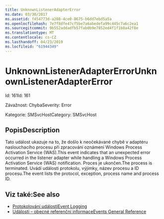 ```yaml
---
title: UnknownListenerAdapterError
ms.date: 03/30/2017
ms.assetid: f454773d-a208-4ce0-8675-b6dd7ebd5a5a
ms.openlocfilehash: 7e7f8dfe47cf5be7a6abedefa99c445c7a6c2ea1
ms.sourcegitcommit: 9b552addadfb57fab0b9e7852ed4f1f1b8a42f8e
ms.translationtype: MT
ms.contentlocale: cs-CZ
ms.lasthandoff: 04/23/2019
ms.locfileid: "61944349"
---
```

# <a name="unknownlisteneradaptererror"></a><span data-ttu-id="24899-102">UnknownListenerAdapterError</span><span class="sxs-lookup"><span data-stu-id="24899-102">UnknownListenerAdapterError</span></span>
<span data-ttu-id="24899-103">Id: 161</span><span class="sxs-lookup"><span data-stu-id="24899-103">Id: 161</span></span>  
  
 <span data-ttu-id="24899-104">Závažnost: Chyba</span><span class="sxs-lookup"><span data-stu-id="24899-104">Severity: Error</span></span>  
  
 <span data-ttu-id="24899-105">Kategorie: SMSvcHost</span><span class="sxs-lookup"><span data-stu-id="24899-105">Category: SMSvcHost</span></span>  
  
## <a name="description"></a><span data-ttu-id="24899-106">Popis</span><span class="sxs-lookup"><span data-stu-id="24899-106">Description</span></span>  
 <span data-ttu-id="24899-107">Tato událost ukazuje na to, že došlo k neočekávané chybě v adaptéru naslouchacího procesu při zpracování oznámení Windows Process Activation Service (WAS).</span><span class="sxs-lookup"><span data-stu-id="24899-107">This event indicates that an unexpected error occurred in the listener adapter while handling a Windows Process Activation Service (WAS) notification.</span></span> <span data-ttu-id="24899-108">Proces je ukončen.</span><span class="sxs-lookup"><span data-stu-id="24899-108">The process is terminated.</span></span> <span data-ttu-id="24899-109">Uvádí události protokolu, výjimky, název procesu a ID procesu.</span><span class="sxs-lookup"><span data-stu-id="24899-109">The event lists the protocol, exception, process name and process ID.</span></span>  
  
## <a name="see-also"></a><span data-ttu-id="24899-110">Viz také:</span><span class="sxs-lookup"><span data-stu-id="24899-110">See also</span></span>

- [<span data-ttu-id="24899-111">Protokolování událostí</span><span class="sxs-lookup"><span data-stu-id="24899-111">Event Logging</span></span>](../../../../../docs/framework/wcf/diagnostics/event-logging/index.md)
- [<span data-ttu-id="24899-112">Události – obecné referenční informace</span><span class="sxs-lookup"><span data-stu-id="24899-112">Events General Reference</span></span>](../../../../../docs/framework/wcf/diagnostics/event-logging/events-general-reference.md)
